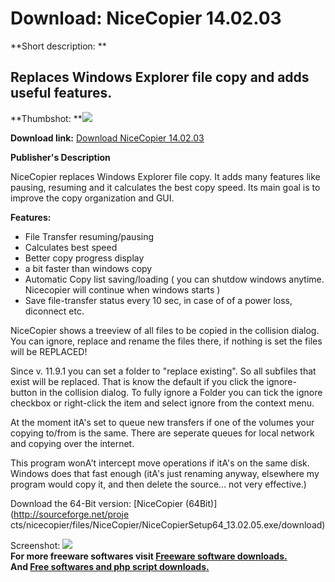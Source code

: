 # Download: NiceCopier 14.02.03

**Short description: **

## Replaces Windows Explorer file copy and adds useful features.

  
**Thumbshot: **![](http://www.freewarefiles.com/screenshot/nicecopier_md.jpg)   
  
**Download link:** [Download NiceCopier 14.02.03](http://freesoftwares.boysofts.com/NiceCopier_program_71219.html)  
  

**Publisher's Description**  
  

NiceCopier replaces Windows Explorer file copy. It adds many features like
pausing, resuming and it calculates the best copy speed. Its main goal is to
improve the copy organization and GUI.

**Features:**

  * File Transfer resuming/pausing 
  * Calculates best speed 
  * Better copy progress display 
  * a bit faster than windows copy 
  * Automatic Copy list saving/loading ( you can shutdow windows anytime. Nicecopier will continue when windows starts ) 
  * Save file-transfer status every 10 sec, in case of of a power loss, diconnect etc. 

NiceCopier shows a treeview of all files to be copied in the collision dialog.
You can ignore, replace and rename the files there, if nothing is set the
files will be REPLACED!

Since v. 11.9.1 you can set a folder to "replace existing". So all subfiles
that exist will be replaced. That is know the default if you click the ignore-
button in the collision dialog. To fully ignore a Folder you can tick the
ignore checkbox or right-click the item and select ignore from the context
menu.

At the moment itA's set to queue new transfers if one of the volumes your
copying to/from is the same. There are seperate queues for local network and
copying over the internet.

This program wonA't intercept move operations if itA's on the same disk.
Windows does that fast enough (itA's just renaming anyway, elsewhere my
program would copy it, and then delete the source... not very effective.)

Download the 64-Bit version: [NiceCopier (64Bit)](http://sourceforge.net/proje
cts/nicecopier/files/NiceCopier/NiceCopierSetup64_13.02.05.exe/download)

  
  
Screenshot: ![](http://www.freewarefiles.com/screenshot/nicecopier.jpg)  
**For more freeware softwares visit [Freeware software downloads.](http://freesoftwares.boysofts.com/)**   
**And [Free softwares and php script downloads.](http://www.boysofts.com/)**

